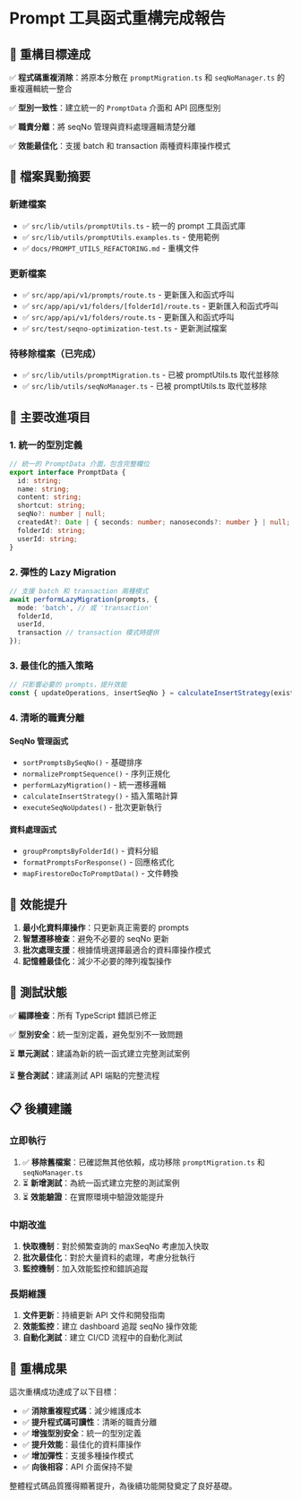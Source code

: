 # Prompt 工具函式重構完成報告

## 🎯 重構目標達成

✅ **程式碼重複消除**：將原本分散在 `promptMigration.ts` 和 `seqNoManager.ts` 的重複邏輯統一整合

✅ **型別一致性**：建立統一的 `PromptData` 介面和 API 回應型別

✅ **職責分離**：將 seqNo 管理與資料處理邏輯清楚分離

✅ **效能最佳化**：支援 batch 和 transaction 兩種資料庫操作模式

## 📁 檔案異動摘要

### 新建檔案
- ✅ `src/lib/utils/promptUtils.ts` - 統一的 prompt 工具函式庫
- ✅ `src/lib/utils/promptUtils.examples.ts` - 使用範例
- ✅ `docs/PROMPT_UTILS_REFACTORING.md` - 重構文件

### 更新檔案
- ✅ `src/app/api/v1/prompts/route.ts` - 更新匯入和函式呼叫
- ✅ `src/app/api/v1/folders/[folderId]/route.ts` - 更新匯入和函式呼叫
- ✅ `src/app/api/v1/folders/route.ts` - 更新匯入和函式呼叫  
- ✅ `src/test/seqno-optimization-test.ts` - 更新測試檔案

### 待移除檔案（已完成）
- ✅ `src/lib/utils/promptMigration.ts` - 已被 promptUtils.ts 取代並移除
- ✅ `src/lib/utils/seqNoManager.ts` - 已被 promptUtils.ts 取代並移除

## 🔧 主要改進項目

### 1. 統一的型別定義
```typescript
// 統一的 PromptData 介面，包含完整欄位
export interface PromptData {
  id: string;
  name: string;
  content: string;
  shortcut: string;
  seqNo?: number | null;
  createdAt?: Date | { seconds: number; nanoseconds?: number } | null;
  folderId: string;
  userId: string;
}
```

### 2. 彈性的 Lazy Migration
```typescript
// 支援 batch 和 transaction 兩種模式
await performLazyMigration(prompts, {
  mode: 'batch', // 或 'transaction'
  folderId,
  userId,
  transaction // transaction 模式時提供
});
```

### 3. 最佳化的插入策略
```typescript
// 只影響必要的 prompts，提升效能
const { updateOperations, insertSeqNo } = calculateInsertStrategy(existingPrompts, afterPromptId);
```

### 4. 清晰的職責分離

#### SeqNo 管理函式
- `sortPromptsBySeqNo()` - 基礎排序
- `normalizePromptSequence()` - 序列正規化
- `performLazyMigration()` - 統一遷移邏輯
- `calculateInsertStrategy()` - 插入策略計算
- `executeSeqNoUpdates()` - 批次更新執行

#### 資料處理函式
- `groupPromptsByFolderId()` - 資料分組
- `formatPromptsForResponse()` - 回應格式化
- `mapFirestoreDocToPromptData()` - 文件轉換

## 🚀 效能提升

1. **最小化資料庫操作**：只更新真正需要的 prompts
2. **智慧遷移檢查**：避免不必要的 seqNo 更新
3. **批次處理支援**：根據情境選擇最適合的資料庫操作模式
4. **記憶體最佳化**：減少不必要的陣列複製操作

## 🧪 測試狀態

✅ **編譯檢查**：所有 TypeScript 錯誤已修正

✅ **型別安全**：統一型別定義，避免型別不一致問題

⏳ **單元測試**：建議為新的統一函式建立完整測試案例

⏳ **整合測試**：建議測試 API 端點的完整流程

## 📋 後續建議

### 立即執行
1. ✅ **移除舊檔案**：已確認無其他依賴，成功移除 `promptMigration.ts` 和 `seqNoManager.ts`
2. ⏳ **新增測試**：為統一函式建立完整的測試案例
3. ⏳ **效能驗證**：在實際環境中驗證效能提升

### 中期改進
1. **快取機制**：對於頻繁查詢的 maxSeqNo 考慮加入快取
2. **批次最佳化**：對於大量資料的處理，考慮分批執行
3. **監控機制**：加入效能監控和錯誤追蹤

### 長期維護
1. **文件更新**：持續更新 API 文件和開發指南
2. **效能監控**：建立 dashboard 追蹤 seqNo 操作效能
3. **自動化測試**：建立 CI/CD 流程中的自動化測試

## 🎉 重構成果

這次重構成功達成了以下目標：

- ✅ **消除重複程式碼**：減少維護成本
- ✅ **提升程式碼可讀性**：清晰的職責分離
- ✅ **增強型別安全**：統一的型別定義
- ✅ **提升效能**：最佳化的資料庫操作
- ✅ **增加彈性**：支援多種操作模式
- ✅ **向後相容**：API 介面保持不變

整體程式碼品質獲得顯著提升，為後續功能開發奠定了良好基礎。
